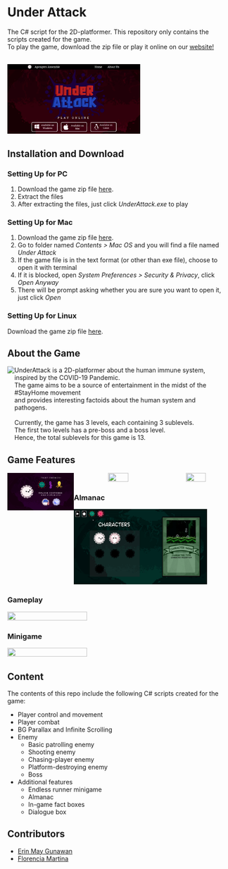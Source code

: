 # Under Attack
The C# script for the 2D-platformer. This repository only contains the scripts created for the game. <br>
To play the game, download the zip file or play it online on our <a href="https://erinmayg.github.io/under-attack-website" target="_blank">website!</a> <br>

<br>
<a href="https://erinmayg.github.io/under-attack-website" target="_blank"><img width="60%" src="https://github.com/erinmayg/under-attack-website/blob/master/img/website.png"></a>

## Installation and Download
### Setting Up for PC
1. Download the game zip file <a href="https://drive.google.com/file/d/1CFLTRtAmvPfNN8bO8YrPt1WKwSLRPiWP/view?usp=sharing" target="_blank">here</a>.
2. Extract the files
3. After extracting the files, just click <i>UnderAttack.exe</i> to play
### Setting Up for Mac
1. Download the game zip file <a href="https://drive.google.com/file/d/1SYI_WKxfS7460xFUkAIdnqSrJITXt0Fi/view?usp=sharing" target="_blank">here</a>.
2. Go to folder named <i>Contents > Mac OS</i> and you will find a file named <i>Under Attack</i>
3. If the game file is in the text format (or other than exe file), choose to open it with terminal
4. If it is blocked, open <i>System Preferences > Security & Privacy</i>, click <i>Open Anyway</i>
5. There will be prompt asking whether you are sure you want to open it, just click <i>Open</i>

### Setting Up for Linux
Download the game zip file <a href="https://drive.google.com/file/d/1GS3iHRwVYXiWkF70xkLWLfJq2LczFDJt/view?usp=sharing" target="_blank">here</a>.

## About the Game
<img align="left" src="https://erinmayg.github.io/under-attack-website/img/level1.gif" height=180>
UnderAttack is a 2D-platformer about the human immune system, inspired by the COVID-19 Pandemic. <br>
The game aims to be a source of entertainment in the midst of the #StayHome movement <br>
and provides interesting factoids about the human system and pathogens. <br>
<br>
Currently, the game has 3 levels, each containing 3 sublevels. <br>
The first two levels has a pre-boss and a boss level. <br>
Hence, the total sublevels for this game is 13.

## Game Features
<p align="center">
  <img align ="left" width="30%" height="17%" src="https://github.com/erinmayg/under-attack-website/blob/master/img/features/Game%20Features.png">
  <img align ="center" width="30%" height="17%" src="https://erinmayg.github.io/under-attack-website/img/features/Almanac.png">
  <img align ="right" width="30%" height="17%"src="https://erinmayg.github.io/under-attack-website/img/features/Gameplay.png">
</p>

### Almanac
<img width="60%" height="17%" src="https://github.com/erinmayg/under-attack-website/blob/master/img/Almanac.gif">

### Gameplay
<img width="60%" height="17%" src="https://github.com/erinmayg/under-attack-website/blob/master/img/Gameplay.gif">

### Minigame
<img width="60%" height="17%" src="https://github.com/erinmayg/under-attack-website/blob/master/img/Minigame.gif">

## Content
The contents of this repo include the following C# scripts created for the game:
- Player control and movement
- Player combat
- BG Parallax and Infinite Scrolling
- Enemy
  - Basic patrolling enemy
  - Shooting enemy
  - Chasing-player enemy
  - Platform-destroying enemy
  - Boss
- Additional features
  - Endless runner minigame
  - Almanac
  - In-game fact boxes
  - Dialogue box
  
## Contributors
- <a href="https://github.com/erinmayg">Erin May Gunawan</a>
- <a href="https://github.com/florenciamartina">Florencia Martina</a>
